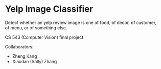 # Yelp Image Classifier

Detect whether an yelp review image is one of food, of decor, of customer, of menu, or of something else.

CS 543 (Computer Vision) final project.  

Collaborators:
* Zheng Kang  
* Xiaodan (Sally) Zhang  

